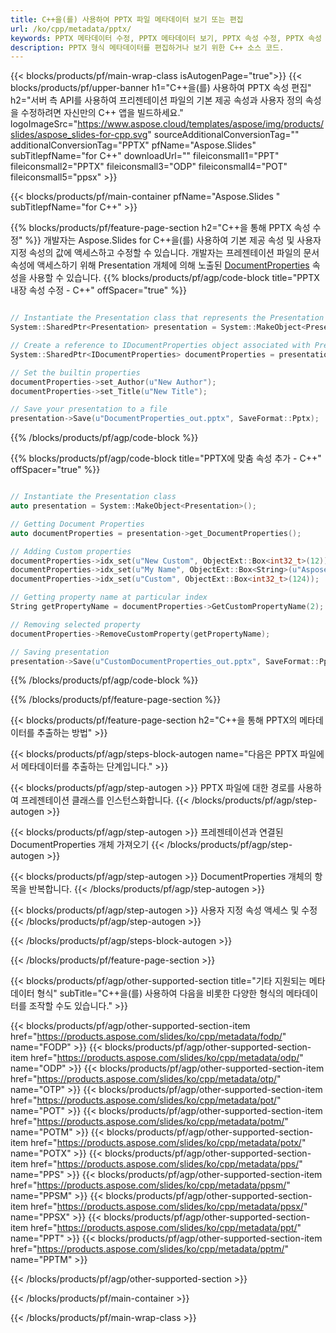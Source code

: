 ```yaml
---
title: C++을(를) 사용하여 PPTX 파일 메타데이터 보기 또는 편집
url: /ko/cpp/metadata/pptx/
keywords: PPTX 메타데이터 수정, PPTX 메타데이터 보기, PPTX 속성 수정, PPTX 속성 보기
description: PPTX 형식 메타데이터를 편집하거나 보기 위한 C++ 소스 코드.
---
```


{{< blocks/products/pf/main-wrap-class isAutogenPage="true">}}
{{< blocks/products/pf/upper-banner h1="C++을(를) 사용하여 PPTX 속성 편집" h2="서버 측 API를 사용하여 프리젠테이션 파일의 기본 제공 속성과 사용자 정의 속성을 수정하려면 자신만의 C++ 앱을 빌드하세요." logoImageSrc="https://www.aspose.cloud/templates/aspose/img/products/slides/aspose_slides-for-cpp.svg" sourceAdditionalConversionTag="" additionalConversionTag="PPTX" pfName="Aspose.Slides" subTitlepfName="for C++" downloadUrl="" fileiconsmall1="PPT" fileiconsmall2="PPTX" fileiconsmall3="ODP" fileiconsmall4="POT" fileiconsmall5="ppsx" >}}

{{< blocks/products/pf/main-container pfName="Aspose.Slides " subTitlepfName="for C++" >}}

{{% blocks/products/pf/feature-page-section  h2="C++을 통해 PPTX 속성 수정" %}}
개발자는 Aspose.Slides for C++을(를) 사용하여 기본 제공 속성 및 사용자 지정 속성의 값에 액세스하고 수정할 수 있습니다. 개발자는 프레젠테이션 파일의 문서 속성에 액세스하기 위해 Presentation 개체에 의해 노출된 [DocumentProperties](https://reference.aspose.com/slides/cpp/aspose.slides/documentproperties/) 속성을 사용할 수 있습니다.
{{% blocks/products/pf/agp/code-block title="PPTX 내장 속성 수정 - C++" offSpacer="true" %}}

```cpp

// Instantiate the Presentation class that represents the Presentation
System::SharedPtr<Presentation> presentation = System::MakeObject<Presentation>(u"presentation.pptx");

// Create a reference to IDocumentProperties object associated with Presentation
System::SharedPtr<IDocumentProperties> documentProperties = presentation->get_DocumentProperties();

// Set the builtin properties
documentProperties->set_Author(u"New Author");
documentProperties->set_Title(u"New Title");

// Save your presentation to a file
presentation->Save(u"DocumentProperties_out.pptx", SaveFormat::Pptx);
```

{{% /blocks/products/pf/agp/code-block %}}

{{% blocks/products/pf/agp/code-block title="PPTX에 맞춤 속성 추가 - C++" offSpacer="true" %}}

```cpp

// Instantiate the Presentation class
auto presentation = System::MakeObject<Presentation>();

// Getting Document Properties
auto documentProperties = presentation->get_DocumentProperties();

// Adding Custom properties
documentProperties->idx_set(u"New Custom", ObjectExt::Box<int32_t>(12));
documentProperties->idx_set(u"My Name", ObjectExt::Box<String>(u"Aspose Metadata Editor"));
documentProperties->idx_set(u"Custom", ObjectExt::Box<int32_t>(124));

// Getting property name at particular index
String getPropertyName = documentProperties->GetCustomPropertyName(2);

// Removing selected property
documentProperties->RemoveCustomProperty(getPropertyName);

// Saving presentation
presentation->Save(u"CustomDocumentProperties_out.pptx", SaveFormat::Pptx);
```

{{% /blocks/products/pf/agp/code-block %}}

{{% /blocks/products/pf/feature-page-section %}}

{{< blocks/products/pf/feature-page-section  h2="C++을 통해 PPTX의 메타데이터를 추출하는 방법" >}}

{{< blocks/products/pf/agp/steps-block-autogen name="다음은 PPTX 파일에서 메타데이터를 추출하는 단계입니다." >}}

{{< blocks/products/pf/agp/step-autogen >}}
PPTX 파일에 대한 경로를 사용하여 프레젠테이션 클래스를 인스턴스화합니다.
{{< /blocks/products/pf/agp/step-autogen >}}

{{< blocks/products/pf/agp/step-autogen >}}
프레젠테이션과 연결된 DocumentProperties 개체 가져오기
{{< /blocks/products/pf/agp/step-autogen >}}

{{< blocks/products/pf/agp/step-autogen >}}
DocumentProperties 개체의 항목을 반복합니다.
{{< /blocks/products/pf/agp/step-autogen >}}

{{< blocks/products/pf/agp/step-autogen >}}
사용자 지정 속성 액세스 및 수정
{{< /blocks/products/pf/agp/step-autogen >}}

{{< /blocks/products/pf/agp/steps-block-autogen >}}

{{< /blocks/products/pf/feature-page-section >}}

{{< blocks/products/pf/agp/other-supported-section title="기타 지원되는 메타데이터 형식" subTitle="C++을(를) 사용하여 다음을 비롯한 다양한 형식의 메타데이터를 조작할 수도 있습니다." >}}

{{< blocks/products/pf/agp/other-supported-section-item href="https://products.aspose.com/slides/ko/cpp/metadata/fodp/" name="FODP" >}}
{{< blocks/products/pf/agp/other-supported-section-item href="https://products.aspose.com/slides/ko/cpp/metadata/odp/" name="ODP" >}}
{{< blocks/products/pf/agp/other-supported-section-item href="https://products.aspose.com/slides/ko/cpp/metadata/otp/" name="OTP" >}}
{{< blocks/products/pf/agp/other-supported-section-item href="https://products.aspose.com/slides/ko/cpp/metadata/pot/" name="POT" >}}
{{< blocks/products/pf/agp/other-supported-section-item href="https://products.aspose.com/slides/ko/cpp/metadata/potm/" name="POTM" >}}
{{< blocks/products/pf/agp/other-supported-section-item href="https://products.aspose.com/slides/ko/cpp/metadata/potx/" name="POTX" >}}
{{< blocks/products/pf/agp/other-supported-section-item href="https://products.aspose.com/slides/ko/cpp/metadata/pps/" name="PPS" >}}
{{< blocks/products/pf/agp/other-supported-section-item href="https://products.aspose.com/slides/ko/cpp/metadata/ppsm/" name="PPSM" >}}
{{< blocks/products/pf/agp/other-supported-section-item href="https://products.aspose.com/slides/ko/cpp/metadata/ppsx/" name="PPSX" >}}
{{< blocks/products/pf/agp/other-supported-section-item href="https://products.aspose.com/slides/ko/cpp/metadata/ppt/" name="PPT" >}}
{{< blocks/products/pf/agp/other-supported-section-item href="https://products.aspose.com/slides/ko/cpp/metadata/pptm/" name="PPTM" >}}


{{< /blocks/products/pf/agp/other-supported-section >}}

{{< /blocks/products/pf/main-container >}}
    
{{< /blocks/products/pf/main-wrap-class >}}